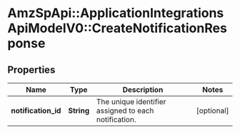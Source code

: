 # AmzSpApi::ApplicationIntegrationsApiModelV0::CreateNotificationResponse

## Properties
Name | Type | Description | Notes
------------ | ------------- | ------------- | -------------
**notification_id** | **String** | The unique identifier assigned to each notification. | [optional] 

